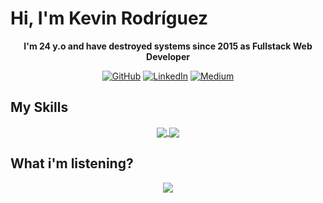 # Hi, I'm Kevin Rodríguez

<p align="center"><b>I'm 24 y.o and have destroyed systems since 2015 as Fullstack Web Developer</b></p>

<p align="center">
	<a href="https://github.com/kevyder"><img src="https://img.shields.io/github/followers/kevyder.svg?label=GitHub&style=social" alt="GitHub"></a>
	<a href="https://www.linkedin.com/in/kevyder"><img src="https://img.shields.io/badge/LinkedIn--_.svg?style=social&logo=linkedin" alt="LinkedIn"></a>
  	<a href="https://medium.com/@kevyder"><img src="https://img.shields.io/badge/Medium-kevyder-lightgrey" alt="Medium"></a>
</p>


## My Skills

<p align="center">
	<a href="https://github.com/kevyder/">
		<img align="center" src="https://github-readme-stats.anuraghazra1.vercel.app/api?username=kevyder&show_icons=true&title_color=000000&icon_color=000000&line_height=40"/>
	</a>
	<a href="https://github.com/kevyder?tab=repositories">
	  <img align="center" src="https://github-readme-stats.anuraghazra1.vercel.app/api/top-langs/?username=kevyder" />
	</a>
<p>
	
## What i'm listening?

<p align="center">
    <img src="https://spotify-github-profile.vercel.app/api/view?uid=kevyder&cover_image=false"/>
</p>
